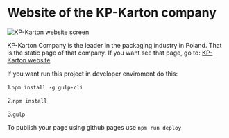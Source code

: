 # Website of the KP-Karton company


![KP-Karton website screen](https://kp-karton.pl/assets/img/screen.png)




KP-Karton Company is the leader in the packaging industry in Poland. 
That is the static page of that company. 
If you want see that page, go to: [KP-Karton website](https://kp-karton.pl)

If you want run this project in developer enviroment do this: 

1.`npm install -g gulp-cli`

2.`npm install`

3.`gulp`

To publish your page using github pages use `npm run deploy`